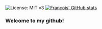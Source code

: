 ![License: MIT v3](https://img.shields.io/badge/Developer-FullStack-red.svg)
[![François' GitHub stats](https://github-readme-stats.vercel.app/api?username=francoislalibertedavignon)](https://github.com/francoislalibertedavignon/github-readme-stats)
### Welcome to my github!


<!--
**francoisLaliberteDavignon/francoisLaliberteDavignon** is a ✨ _special_ ✨ repository because its `README.md` (this file) appears on your GitHub profile.

Here are some ideas to get you started:

- 🔭 I’m currently working on ...
- 🌱 I’m currently learning ...
- 👯 I’m looking to collaborate on ...
- 🤔 I’m looking for help with ...
- 💬 Ask me about ...
- 📫 How to reach me: ...
- 😄 Pronouns: ...
- ⚡ Fun fact: ...
-->
